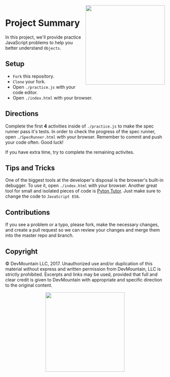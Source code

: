 <img src="https://s3.amazonaws.com/devmountain/readme-logo.png" width="250" align="right">

# Project Summary

In this project, we'll provide practice JavaScript problems to help you better understand `Objects`.

## Setup

* `Fork` this repository.
* `Clone` your fork.
* Open `./practice.js` with your code editor.
* Open `./index.html` with your browser.

## Directions

Complete the first <b>4</b> activities inside of `./practice.js` to make the spec runner pass it's tests. In order to check the progress of the spec runner, open `./SpecRunner.html` with your browser. Remember to commit and push your code often. Good luck!

If you have extra time, try to complete the remaining activites.

## Tips and Tricks

One of the biggest tools at the developer's disposal is the browser's built-in debugger. To use it, open `./index.html` with your browser. Another great tool for small and isolated pieces of code is <a href="http://www.pythontutor.com/visualize.html#">Pyton Tutor</a>. Just make sure to change the code to `JavaScript ES6`.

## Contributions

If you see a problem or a typo, please fork, make the necessary changes, and create a pull request so we can review your changes and merge them into the master repo and branch.

## Copyright

© DevMountain LLC, 2017. Unauthorized use and/or duplication of this material without express and written permission from DevMountain, LLC is strictly prohibited. Excerpts and links may be used, provided that full and clear credit is given to DevMountain with appropriate and specific direction to the original content.

<p align="center">
<img src="https://s3.amazonaws.com/devmountain/readme-logo.png" width="250">
</p>
